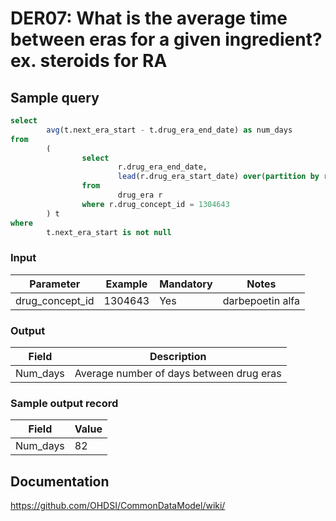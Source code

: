 # DER07: What is the average time between eras for a given ingredient? ex. steroids for RA

## Sample query
```sql
select
        avg(t.next_era_start - t.drug_era_end_date) as num_days
from
        (
                select
                        r.drug_era_end_date,
                        lead(r.drug_era_start_date) over(partition by r.person_id, r.drug_concept_id order by r.drug_era_start_date) as next_era_start
                from
                        drug_era r
                where r.drug_concept_id = 1304643
        ) t
where
        t.next_era_start is not null
```

### Input

| Parameter |  Example |  Mandatory |  Notes |
| --- | --- | --- | --- |
| drug_concept_id | 1304643 | Yes | darbepoetin alfa |

### Output

|  Field |  Description |
| --- | --- |
| Num_days |  Average number of days between drug eras |

### Sample output record

|  Field |  Value |
| --- | --- |
| Num_days |  82 |



## Documentation
https://github.com/OHDSI/CommonDataModel/wiki/
